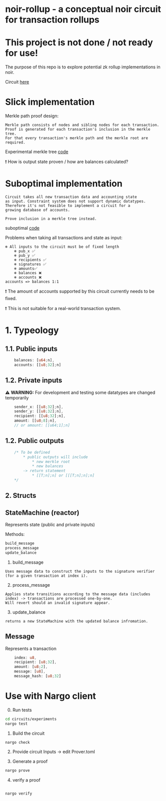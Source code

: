 # noir-rollup - a conceptual noir circuit for transaction rollups 

# This project is not done / not ready for use! 

The purpose of this repo is to explore potential zk rollup implementations in noir.

Circuit [here](https://github.com/jonas089/noir-rollup/tree/master/circuit/src)

# Slick implementation

Merkle path proof design:

```
Merkle path consists of nodes and sibling nodes for each transaction.
Proof is generated for each transaction's inclusion in the merkle tree.
For that every transaction's merkle path and the merkle root are required.
```

Experimental merkle tree [code](https://github.com/jonas089/noir-rollup/blob/master/merkle-tree/src/main.rs)

❗ How is output state proven / how are balances calculated?


# Suboptimal implementation

```
Circuit takes all new transaction data and accounting state
as input. Constraint system does not support dynamic datatypes.
Therefore it's not feasible to implement a circuit for a
growing database of accounts.

Prove inclusion in a merkle tree instead.
```

suboptimal [code](https://github.com/jonas089/noir-rollup/tree/master/circuits/experiments)

Problems when taking all transactions and state as input:
```
❄️ All inputs to the circuit must be of fixed length
    ❄️ pub_x ✅ 
    ❄️ pub_y ✅ 
    ❄️ recipients ✅ 
    ❄️ signatures ✅ 
    ❄️ amounts✅  
    ❄️ balances ❌
    ❄️ accounts ❌
accounts => balances 1:1
```
❗ The amount of accounts supported by this circuit currently needs to be fixed.

❗ This is not suitable for a real-world transaction system.



# 1. Typeology

## 1.1. Public inputs

```Rust
    balances: [u64;n], 
    accounts: [[u8;32];n]
```

## 1.2. Private inputs


⚠️ **WARNING:** For development and testing some datatypes are changed temporarily


```Rust
    sender_x: [[u8;32];n],
    sender_y: [[u8;32];n],
    recipient: [[u8;32];n],
    amount: [[u8;8];n],
    // or amount: [[u64;1];n]
```

## 1.2. Public outputs
```Rust
    /* To be defined
        * public outputs will include
            * new merkle root
            * new balances
        -> return statement
            * [[T;n];n] or [[[T;n];n];n]
    */
```

## 2. Structs

## StateMachine (reactor)

Represents state (public and private inputs)

Methods:

```Rust
build_message
process_message
update_balance
```

1. build_message

```
Uses message data to construct the inputs to the signature verifier (for a given transaction at index i).
```

2. process_message

```
Applies state transitions according to the message data (includes index) -> transactions are processed one-by-one.
Will revert should an invalid signature appear.
```

3. update_balance

```
returns a new StateMachine with the updated balance infromation.
```

## Message

Represents a transaction

```Rust
    index: u8,
    recipient: [u8;32],
    amount: [u8;2],
    message: [u8],
    message_hash: [u8;32]
```

# Use with Nargo client

0. Run tests

```bash
cd circuits/experiments
nargo test
```

1. Build the circuit

```bash
nargo check
```

2. Provide circuit Inputs -> edit Prover.toml

3. Generate a proof

```bash
nargo prove
```

4. verify a proof

```bash

nargo verify
```
